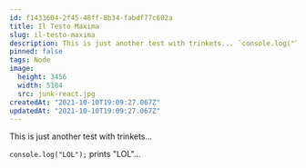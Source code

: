 ```yaml
---
id: f1433604-2f45-48ff-8b34-fabdf77c602a
title: Il Testo Maxima
slug: il-testo-maxima
description: This is just another test with trinkets... `console.log("This is markdown")`
pinned: false
tags: Node
image:
  height: 3456
  width: 5184
  src: junk-react.jpg
createdAt: "2021-10-10T19:09:27.067Z"
updatedAt: "2021-10-10T19:09:27.067Z"
---
```


This is just another test with trinkets...

`console.log("LOL");` prints "LOL"...
